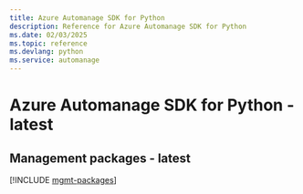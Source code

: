 ```yaml
---
title: Azure Automanage SDK for Python
description: Reference for Azure Automanage SDK for Python
ms.date: 02/03/2025
ms.topic: reference
ms.devlang: python
ms.service: automanage
---
```

# Azure Automanage SDK for Python - latest

## Management packages - latest
[!INCLUDE [mgmt-packages](automanage-mgmt-index.md)]